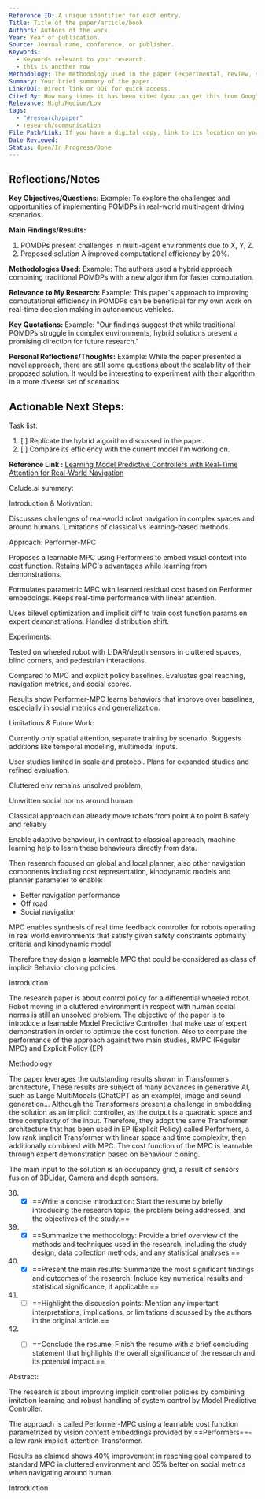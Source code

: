 ```yaml
---
Reference ID: A unique identifier for each entry.
Title: Title of the paper/article/book
Authors: Authors of the work.
Year: Year of publication.
Source: Journal name, conference, or publisher.
Keywords:
  - Keywords relevant to your research.
  - this is another row
Methodology: The methodology used in the paper (experimental, review, simulation, etc.).
Summary: Your brief summary of the paper.
Link/DOI: Direct link or DOI for quick access.
Cited By: How many times it has been cited (you can get this from Google Scholar, for instance). It helps in identifying influential papers.
Relevance: High/Medium/Low
tags:
  - "#research/paper"
  - research/communication
File Path/Link: If you have a digital copy, link to its location on your drive for quick access.
Date Reviewed: 
Status: Open/In Progress/Done
---
```


## Reflections/Notes

**Key Objectives/Questions:**
Example: To explore the challenges and opportunities of implementing POMDPs in real-world multi-agent driving scenarios.

**Main Findings/Results:**
1. POMDPs present challenges in multi-agent environments due to X, Y, Z.
2. Proposed solution A improved computational efficiency by 20%.  

**Methodologies Used:**
Example: The authors used a hybrid approach combining traditional POMDPs with a new algorithm for faster computation.

**Relevance to My Research:**
Example: This paper's approach to improving computational efficiency in POMDPs can be beneficial for my own work on real-time decision making in autonomous vehicles.

**Key Quotations:**
Example: "Our findings suggest that while traditional POMDPs struggle in complex environments, hybrid solutions present a promising direction for future research."

**Personal Reflections/Thoughts:**
Example: While the paper presented a novel approach, there are still some questions about the scalability of their proposed solution. It would be interesting to experiment with their algorithm in a more diverse set of scenarios.
  

## Actionable Next Steps:

Task list:
1. [ ] Replicate the hybrid algorithm discussed in the paper.
2. [ ] Compare its efficiency with the current model I'm working on.


**Reference Link :** [Learning Model Predictive Controllers with Real-Time Attention for Real-World Navigation](Learning%20Model%20Predictive%20Controllers%20with%20Real-Time%20Attention%20for%20Real)

  
  

Calude.ai summary:

Introduction & Motivation:

  

Discusses challenges of real-world robot navigation in complex spaces and around humans. Limitations of classical vs learning-based methods.

Approach: Performer-MPC

  

Proposes a learnable MPC using Performers to embed visual context into cost function. Retains MPC's advantages while learning from demonstrations.

Formulates parametric MPC with learned residual cost based on Performer embeddings. Keeps real-time performance with linear attention.

Uses bilevel optimization and implicit diff to train cost function params on expert demonstrations. Handles distribution shift.

Experiments:

  

Tested on wheeled robot with LiDAR/depth sensors in cluttered spaces, blind corners, and pedestrian interactions.

Compared to MPC and explicit policy baselines. Evaluates goal reaching, navigation metrics, and social scores.

Results show Performer-MPC learns behaviors that improve over baselines, especially in social metrics and generalization.

Limitations & Future Work:

  

Currently only spatial attention, separate training by scenario. Suggests additions like temporal modeling, multimodal inputs.

User studies limited in scale and protocol. Plans for expanded studies and refined evaluation.

  
  

Cluttered env remains unsolved problem,

Unwritten social norms around human

Classical approach can already move robots from point A to point B safely and reliably

  

Enable adaptive behaviour, in contrast to classical approach, machine learning help to learn these behaviours directly from data.

Then research focused on global and local planner, also other navigation components including cost representation, kinodynamic models and planner parameter to enable:

- Better navigation performance
- Off road
- Social navigation

MPC enables synthesis of real time feedback controller for robots operating in real world environments that satisfy given safety constraints optimality criteria and kinodynamic model

  

Therefore they design a learnable MPC that could be considered as class of implicit Behavior cloning policies

  
  

Introduction

The research paper is about control policy for a differential wheeled robot. Robot moving in a cluttered environment in respect with human social norms is still an unsolved problem. The objective of the paper is to introduce a learnable Model Predictive Controller that make use of expert demonstration in order to optimize the cost function. Also to compare the performance of the approach against two main studies, RMPC (Regular MPC) and Explicit Policy (EP)

  

Methodology

The paper leverages the outstanding results shown in Transformers architecture, These results are subject of many advances in generative AI, such as Large MultiModals (ChatGPT as an example), image and sound generation… Although the Transformers present a challenge in embedding the solution as an implicit controller, as the output is a quadratic space and time complexity of the input. Therefore, they adopt the same Transformer architecture that has been used in EP (Explicit Policy) called Performers, a low rank implicit Transformer with linear space and time complexity, then additionally combined with MPC. The cost function of the MPC is learnable through expert demonstration based on behaviour cloning.

The main input to the solution is an occupancy grid, a result of sensors fusion of 3DLidar, Camera and depth sensors.

  
  
38. - [x] ==Write a concise introduction: Start the resume by briefly introducing the research topic, the problem being addressed, and the objectives of the study.==
39. - [x] ==Summarize the methodology: Provide a brief overview of the methods and techniques used in the research, including the study design, data collection methods, and any statistical analyses.==
40. - [x] ==Present the main results: Summarize the most significant findings and outcomes of the research. Include key numerical results and statistical significance, if applicable.==
41. - [ ] ==Highlight the discussion points: Mention any important interpretations, implications, or limitations discussed by the authors in the original article.==
42. - [ ] ==Conclude the resume: Finish the resume with a brief concluding statement that highlights the overall significance of the research and its potential impact.==

  
  
  
  
  
  
  
  

Abstract:

The research is about improving implicit controller policies by combining imitation learning and robust handling of system control by Model Predictive Controller.

The approach is called Performer-MPC using a learnable cost function parametrized by vision context embeddings provided by ==Performers==- a low rank implicit-attention Transformer.

Results as claimed shows 40% improvement in reaching goal compared to standard MPC in cluttered environment and 65% better on social metrics when navigating around human.

  

Introduction